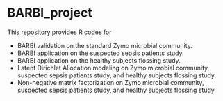 # BARBI_project

This repository provides R codes for 
  - BARBI validation on the standard Zymo microbial community.
  - BARBI application on the suspected sepsis patients study.
  - BARBI application on the healthy subjects flossing study.
  - Latent Dirichlet Allocation modeling on Zymo microbial community,  suspected sepsis patients study, and healthy subjects flossing study.
  - Non-negative matrix factorization on Zymo microbial community,  suspected sepsis patients study, and healthy subjects flossing study.
